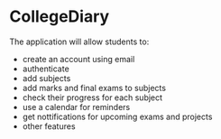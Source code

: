 # CollegeDiary
The application will allow students to:
  - create an account using email
  - authenticate 
  - add subjects
  - add marks and final exams to subjects
  - check their progress for each subject
  - use a calendar for reminders
  - get nottifications for upcoming exams and projects
  - other features
  
  
  
